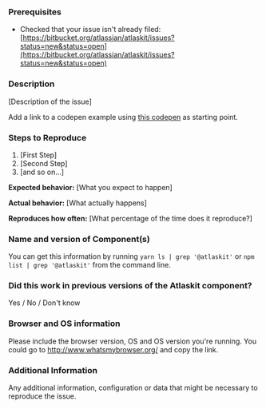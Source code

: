 ### Prerequisites

* Checked that your issue isn't already filed: [https://bitbucket.org/atlassian/atlaskit/issues?status=new&status=open](https://bitbucket.org/atlassian/atlaskit/issues?status=new&status=open)

### Description

[Description of the issue]

Add a link to a codepen example using [this codepen](http://go.atlassian.com/ak-codepen) as starting point.

### Steps to Reproduce

1. [First Step]
2. [Second Step]
3. [and so on...]

**Expected behavior:** [What you expect to happen]

**Actual behavior:** [What actually happens]

**Reproduces how often:** [What percentage of the time does it reproduce?]

### Name and version of Component(s)

You can get this information by running `yarn ls | grep '@atlaskit'` or `npm list | grep '@atlaskit'` from the command line. 

### Did this work in previous versions of the Atlaskit component?

Yes / No / Don't know

### Browser and OS information

Please include the browser version, OS and OS version you're running. You could go to http://www.whatsmybrowser.org/ and copy the link.

### Additional Information

Any additional information, configuration or data that might be necessary to reproduce the issue.
